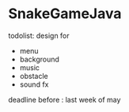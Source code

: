 # SnakeGameJava

todolist:
  design for
  - menu
  - background
  - music
  - obstacle
  - sound fx

deadline before : last week of may
